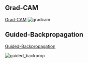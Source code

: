 ## Grad-CAM
[Grad-CAM](https://arxiv.org/abs/1610.02391)
![gradcam](https://user-images.githubusercontent.com/37947061/58630488-85483100-831a-11e9-8731-c749429bc209.png)


## Guided-Backpropagation
[Guided-Backpropagation](https://arxiv.org/abs/1412.6806)

![guided_backprop](https://user-images.githubusercontent.com/37947061/58630706-39e25280-831b-11e9-95c6-015a777bbca3.png)
